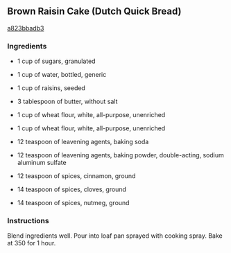 ## Brown Raisin Cake (Dutch Quick Bread)

[a823bbadb3](http://www.food.com/recipe/brown-raisin-cake-dutch-quick-bread-423789)

### Ingredients

 - 1 cup of sugars, granulated

 - 1 cup of water, bottled, generic

 - 1 cup of raisins, seeded

 - 3 tablespoon of butter, without salt

 - 1 cup of wheat flour, white, all-purpose, unenriched

 - 1 cup of wheat flour, white, all-purpose, unenriched

 - 12 teaspoon of leavening agents, baking soda

 - 12 teaspoon of leavening agents, baking powder, double-acting, sodium aluminum sulfate

 - 12 teaspoon of spices, cinnamon, ground

 - 14 teaspoon of spices, cloves, ground

 - 14 teaspoon of spices, nutmeg, ground

### Instructions

Blend ingredients well. Pour into loaf pan sprayed with cooking spray. Bake at 350 for 1 hour.